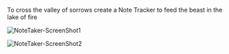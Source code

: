 To cross the valley of sorrows create a Note Tracker to feed the beast in the lake of fire



![NoteTaker-ScreenShot1 ](https://user-images.githubusercontent.com/90415841/146714036-5757f9a6-f921-46ba-b95b-1901cc55dbcd.png)


![NoteTaker-ScreenShot2](https://user-images.githubusercontent.com/90415841/146714595-432ee070-67a9-4b36-9654-93114f9b63a0.png)
